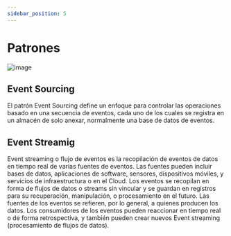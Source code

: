 ```yaml
---
sidebar_position: 5
---
```

# Patrones

![image](/img/patrones.png)

## Event Sourcing
El patrón Event Sourcing define un enfoque para controlar las operaciones basado en una secuencia de eventos, cada uno de los cuales se registra en un almacén de solo anexar, normalmente una base de datos de eventos.

## Event Streamig
Event streaming o flujo de eventos es la recopilación de eventos de datos en tiempo real de varias fuentes de eventos. Las fuentes pueden incluir bases de datos, aplicaciones de software, sensores, dispositivos móviles, y servicios de infraestructura o en el Cloud. Los eventos se recopilan en forma de flujos de datos o streams sin vincular y se guardan en registros para su recuperación, manipulación, o procesamiento en el futuro. Las fuentes de los eventos se refieren, por lo general, a quienes producen los datos. Los consumidores de los eventos pueden reaccionar en tiempo real o de forma retrospectiva, y también pueden crear nuevos Event streaming (procesamiento de flujos de datos).